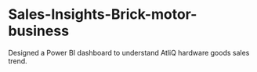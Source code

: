 # Sales-Insights-Brick-motor-business
Designed a Power BI dashboard to understand AtliQ hardware goods sales trend.
